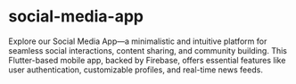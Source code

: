 # social-media-app
Explore our Social Media App—a minimalistic and intuitive platform for seamless social interactions, content sharing, and community building. This Flutter-based mobile app, backed by Firebase, offers essential features like user authentication, customizable profiles, and real-time news feeds.
